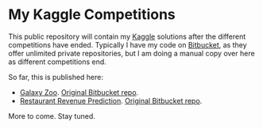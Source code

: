 # My Kaggle Competitions

This public repository will contain my [Kaggle](https://www.kaggle.com/users/101878/jos-mar-a-mateos) solutions after the different competitions have ended. Typically I have my code on [Bitbucket](https://bitbucket.org), as they offer unlimited private repositories, but I am doing a manual copy over here as different competitions end.

So far, this is published here:

* [Galaxy Zoo](https://github.com/rinze/kaggle-public/tree/master/galaxy-zoo). [Original Bitbucket repo](https://bitbucket.org/rinze/kaggle-galaxy-zoo).
* [Restaurant Revenue Prediction](https://github.com/rinze/kaggle-public/tree/master/restaurant-revenue-prediction). [Original Bitbucket repo](https://bitbucket.org/rinze/kaggle-restrev).

More to come. Stay tuned.
